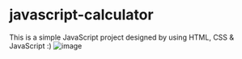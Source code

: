 # javascript-calculator
This is a simple JavaScript project designed by using HTML, CSS & JavaScript :)
![image](https://github.com/irshads2022/javascript-calculator/assets/111044621/768cdf4e-6591-48ab-bc6f-3d9bc6774bb5)
